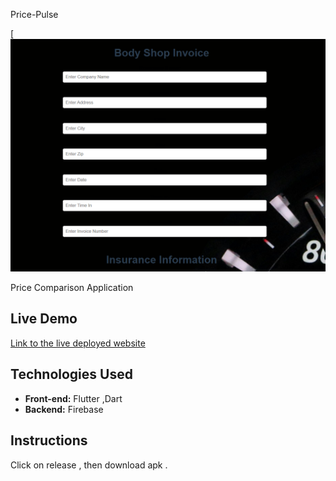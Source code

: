 Price-Pulse 

[![Screenshot of Homepage](https://github.com/keanan557/images/blob/main/New%20Project.png)


Price Comparison Application

## Live Demo
[Link to the live deployed website](https://bodyshop-invoice.vercel.app/)

## Technologies Used
- **Front-end:** Flutter ,Dart
- **Backend:** Firebase


## Instructions

Click on release , then download apk .

